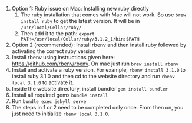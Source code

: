 1. Option 1: Ruby issue on Mac: Installing new ruby directly
    1. The ruby installation that comes with Mac will not work. So use `brew install ruby` to get the latest version. It will be in `/usr/local/Cellar/ruby/`
    2. Then add it to the path: `export PATH=/usr/local/Cellar/ruby/3.1.2_1/bin:$PATH`
2. Option 2 (recommended): Install rbenv and then install ruby followed by activating the correct ruby version
  1. Install rbenv using instructions given here: https://github.com/rbenv/rbenv. On mac just run `brew install rbenv`
  2. Install and activate a ruby version. For example, `rbenv install 3.1.0` to install ruby 3.1.0 and then cd to the website directory and run `rbenv local 3.1.0` to activate it.
  3. Inside the website directory, install bundler `gem install bundler`
  4. Install all required gems `bundle install`
  5. Run `bundle exec jekyll serve`
3. The steps in 1 or 2 need to be completed only once. From then on, you just need to initialize `rbenv local 3.1.0`.